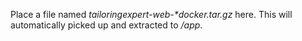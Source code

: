 Place a file named _tailoringexpert-web-*docker.tar.gz_ here. 
This will automatically picked up and extracted to _/app_. 
